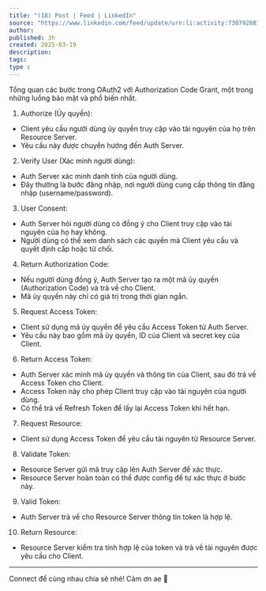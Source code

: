 ```yaml
---
title: "(18) Post | Feed | LinkedIn"
source: "https://www.linkedin.com/feed/update/urn:li:activity:7307928814670491648/"
author:
published: 3h
created: 2025-03-19
description:
tags:
type :
---
```

Tổng quan các bước trong OAuth2 với Authorization Code Grant, một trong những luồng bảo mật và phổ biến nhất.

1. Authorize (Ủy quyền):
- Client yêu cầu người dùng ủy quyền truy cập vào tài nguyên của họ trên Resource Server.
- Yêu cầu này được chuyển hướng đến Auth Server.

2. Verify User (Xác minh người dùng):
- Auth Server xác minh danh tính của người dùng.
- Đây thường là bước đăng nhập, nơi người dùng cung cấp thông tin đăng nhập (username/password).

3. User Consent:
- Auth Server hỏi người dùng có đồng ý cho Client truy cập vào tài nguyên của họ hay không.
- Người dùng có thể xem danh sách các quyền mà Client yêu cầu và quyết định cấp hoặc từ chối.

4. Return Authorization Code:
- Nếu người dùng đồng ý, Auth Server tạo ra một mã ủy quyền (Authorization Code) và trả về cho Client.
- Mã ủy quyền này chỉ có giá trị trong thời gian ngắn.

5. Request Access Token:
- Client sử dụng mã ủy quyền để yêu cầu Access Token từ Auth Server.
- Yêu cầu này bao gồm mã ủy quyền, ID của Client và secret key của Client.

6. Return Access Token:
- Auth Server xác minh mã ủy quyền và thông tin của Client, sau đó trả về Access Token cho Client.
- Access Token này cho phép Client truy cập vào tài nguyên của người dùng.
- Có thể trả về Refresh Token để lấy lại Access Token khi hết hạn.

7. Request Resource:
- Client sử dụng Access Token để yêu cầu tài nguyên từ Resource Server.

8. Validate Token:
- Resource Server gửi mã truy cập lên Auth Server để xác thực.
- Resource Server hoàn toàn có thể được config để tự xác thực ở bước này.

9. Valid Token:
- Auth Server trả về cho Resource Server thông tin token là hợp lệ.

10. Return Resource:
- Resource Server kiểm tra tính hợp lệ của token và trả về tài nguyên được yêu cầu cho Client.

-----
Connect để cùng nhau chia sẻ nhé! Cảm ơn ae 🥰
